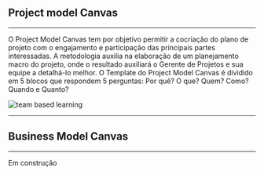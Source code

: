 ## Project model Canvas
***

O Project Model Canvas tem por objetivo permitir a cocriação do plano de projeto com o engajamento e participação das principais partes interessadas. A metodologia auxilia na elaboração de um planejamento macro do projeto, onde o resultado auxiliará o Gerente de Projetos e sua equipe a detalhá-lo melhor. O Template do Project Model Canvas é dividido em 5 blocos que respondem 5 perguntas: Por quê? O que? Quem? Como? Quando e Quanto?

![team based learning](https://user-images.githubusercontent.com/14116020/27894610-99e9d2d0-61e3-11e7-81eb-0d4036858ed3.jpg)

***
## Business Model Canvas
***

Em construção
